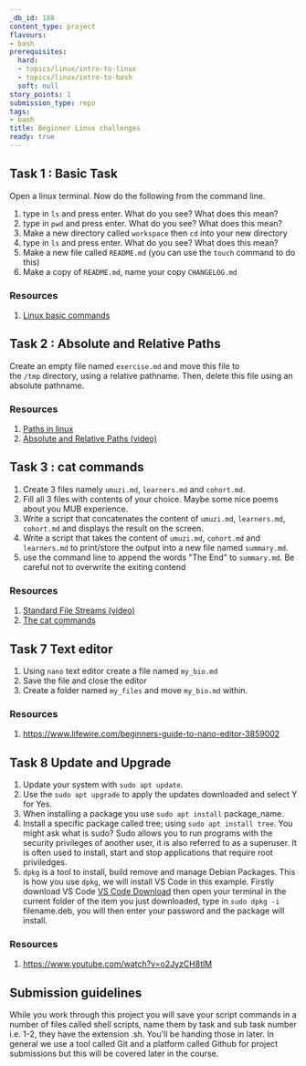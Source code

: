```yaml
---
_db_id: 188
content_type: project
flavours:
- bash
prerequisites:
  hard:
  - topics/linux/intro-to-linux
  - topics/linux/intro-to-bash
  soft: null
story_points: 1
submission_type: repo
tags:
- bash
title: Beginner Linux challenges
ready: true
---
```



## Task 1 : Basic Task

Open a linux terminal. Now do the following from the command line.

1. type in `ls` and press enter. What do you see? What does this mean?
2. type in `pwd` and press enter. What do you see? What does this mean?
3. Make a new directory called `workspace` then `cd` into your new directory
4. type in `ls` and press enter. What do you see? What does this mean?
5. Make a new file called `README.md` (you can use the `touch` command to do this)
6. Make a copy of `README.md`, name your copy `CHANGELOG.md`

### Resources

1. [Linux basic commands](https://www.makeuseof.com/tag/an-a-z-of-linux-40-essential-commands-you-should-know/)

## Task 2 : Absolute and Relative Paths

Create an empty file named `exercise.md` and move this file to the `/tmp` directory, using a relative pathname. Then, delete this file using an absolute pathname.

### Resources

1. [Paths in linux](http://www.linfo.org/path.html)
2. [Absolute and Relative Paths (video)](https://www.youtube.com/watch?v=ephId3mYu9o)

## Task 3 : cat commands

1. Create 3 files namely `umuzi.md`, `learners.md` and `cohort.md`.
2. Fill all 3 files with contents of your choice. Maybe some nice poems about you MUB experience.
3. Write a script that concatenates the content of `umuzi.md`, `learners.md`, `cohort.md` and displays the result on the screen.
4. Write a script that takes the content of `umuzi.md`, `cohort.md` and `learners.md` to print/store the output into a new file named `summary.md`.
5. use the command line to append the words "The End" to `summary.md`. Be careful not to overwrite the exiting contend

### Resources

1. [Standard File Streams (video)](https://www.youtube.com/watch?v=shFMEJJ_fpU)
2. [The cat commands](http://www.linfo.org/cat.html)

## Task 7 Text editor

1. Using `nano` text editor create a file named `my_bio.md`
2. Save the file and close the editor
3. Create a folder named `my_files` and move `my_bio.md` within.

### Resources

1. https://www.lifewire.com/beginners-guide-to-nano-editor-3859002

## Task 8 Update and Upgrade

1. Update your system with `sudo apt update`.
2. Use the `sudo apt upgrade` to apply the updates downloaded and select Y for Yes.
3. When installing a package you use `sudo apt install` package_name.
4. Install a specific package called tree; using `sudo apt install tree`.
   You might ask what is sudo? Sudo allows you to run programs with the security privileges of another user, it is also referred to as a superuser. It is often used to install, start and stop applications that require root priviledges.
5. `dpkg` is a tool to install, build remove and manage Debian Packages.
   This is how you use `dpkg`, we will install VS Code in this example.
   Firstly download VS Code [VS Code Download](https://code.visualstudio.com/download)
   then open your terminal in the current folder of the item you just downloaded, type in
   `sudo dpkg -i` filename.deb, you will then enter your password and the package will install.

### Resources

1. https://www.youtube.com/watch?v=o2JyzCH8tlM

## Submission guidelines

While you work through this project you will save your script commands in a number of files called shell scripts, name them by task and sub task number i.e. 1-2, they have the extension .sh. You'll be handing those in later. In general we use a tool called Git and a platform called Github for project submissions but this will be covered later in the course.
